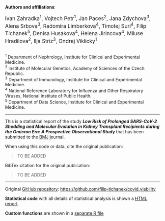 **Authors and affiliations**:

<div style="font-size: larger;">
Ivan Zahradka<sup>1</sup>, Vojtech Petr<sup>1</sup>, Jan Paces<sup>2</sup>, Jana Zdychova<sup>3</sup>, Alena Srbova<sup>3</sup>, Radomira Limberkova<sup>4</sup>, Timotej Suri<sup>4</sup>, Filip Tichanek<sup>5</sup>, Denisa Husakova<sup>4</sup>, Helena Jirincova<sup>4</sup>, Miluse Hradilova<sup>2</sup>, Ilja Striz<sup>3</sup>, Ondrej Viklicky<sup>1</sup>
</div>

<br>

<sup>1</sup> Department of Nephrology, Institute for Clinical and Experimental Medicine.  
<sup>2</sup> Institute of Molecular Genetics, Academy of Sciences of the Czech Republic.  
<sup>3</sup> Department of Immunology, Institute for Clinical and Experimental Medicine.  
<sup>4</sup> National Reference Laboratory for Influenza and Other Respiratory Viruses, National Institute of Public Health.  
<sup>5</sup> Department of Data Science, Institute for Clinical and Experimental Medicine.

---------------------------------------------------------------------------------------------------

This is a statistical report of the study ***Low Risk of Prolonged SARS-CoV-2 Shedding and Molecular Evolution in Kidney Transplant Recipients during the Omicron Era: A Prospective Observational Study*** that has been submitted to the [BMJ](https://www.bmj.com/) journal.

When using this code or data, cite the original publication:

> TO BE ADDED

BibTex citation for the original publication:

> TO BE ADDED

---------------------------------------------------------------------------------------------------

Original [GitHub repository](https://github.com/filip-tichanek/covid_viability): https://github.com/filip-tichanek/covid_viability

**Statistical code** with all details of statistical analysis is shown a [HTML report](https://filip-tichanek.github.io/covid_viability/).

 **Custom functions** are shown in a [separate R file](https://github.com/filip-tichanek/covid_viability/blob/main/functions.R)



